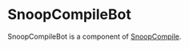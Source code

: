 # SnoopCompileBot

SnoopCompileBot is a component of [SnoopCompile](https://github.com/timholy/SnoopCompile.jl).
